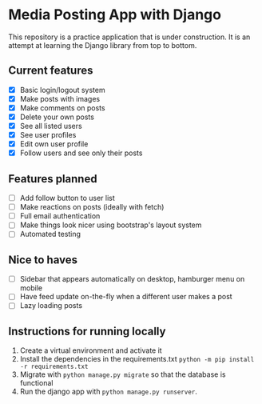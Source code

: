 # Media Posting App with Django
This repository is a practice application that is under construction. It is an attempt at learning the Django library from top to bottom.

## Current features
- [x] Basic login/logout system
- [x] Make posts with images
- [x] Make comments on posts
- [x] Delete your own posts
- [x] See all listed users
- [x] See user profiles
- [x] Edit own user profile
- [x] Follow users and see only their posts

## Features planned
- [ ] Add follow button to user list
- [ ] Make reactions on posts (ideally with fetch)
- [ ] Full email authentication
- [ ] Make things look nicer using bootstrap's layout system
- [ ] Automated testing

## Nice to haves
- [ ] Sidebar that appears automatically on desktop, hamburger menu on mobile
- [ ] Have feed update on-the-fly when a different user makes a post
- [ ] Lazy loading posts

## Instructions for running locally
1. Create a virtual environment and activate it
2. Install the dependencies in the requirements.txt `python -m pip install -r requirements.txt`
3. Migrate with `python manage.py migrate` so that the database is functional
4. Run the django app with `python manage.py runserver`.


